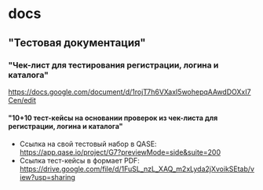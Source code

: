 # docs
## "Тестовая документация"
### "Чек-лист для тестирования регистрации, логина и каталога"
https://docs.google.com/document/d/1rojT7h6VXaxI5wohepqAAwdDOXxI7Cen/edit
#### "10+10 тест-кейсы на основании проверок из чек-листа для регистрации, логина и каталога"
- Ссылка на свой тестовый набор в QASE: https://app.qase.io/project/G7?previewMode=side&suite=200
- Ссылка тест-кейсы в формает PDF: https://drive.google.com/file/d/1FuSL_nzL_XAQ_m2xLyda2jXvoikSEtab/view?usp=sharing

